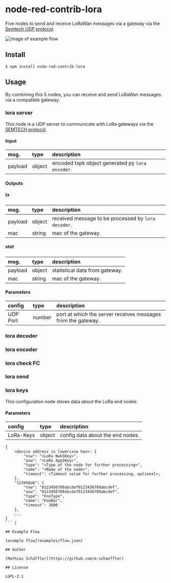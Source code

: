 # node-red-contrib-lora

Five nodes to send and receive LoRaWan messages via a gateway via the
[Semtech UDP protocol](https://github.com/Lora-net/packet_forwarder/blob/master/PROTOCOL.TXT).

![image of example flow](examples/flow.png)

## Install

```
$ npm install node-red-contrib-lora
```

## Usage

By combining this 5 nodes, you can receive and send LoRaWan messages via a compatible gateway.

### lora server

This node is a UDP server to communicate with LoRa gateways via the
[SEMTECH protocol](https://github.com/Lora-net/packet_forwarder/blob/master/PROTOCOL.TXT).

#### Input

|msg.    | type   | description                       |
|:-------|:-------|:----------------------------------|
|payload | object | encoded txpk object generated py `lora encoder`.|

#### Outputs

##### tx

|msg.    | type   | description                       |
|:-------|:-------|:----------------------------------|
|payload | object | received message to be processed by `lora decoder`.|
|mac     | string | mac of the gateway.               |

##### stat

|msg.    | type   | description                       |
|:-------|:-------|:----------------------------------|
|payload | object | statistical data from gateway.    |
|mac     | string | mac of the gateway.               |

#### Parameters

|config| type   | description                       |
|:-----|:-------|:----------------------------------|
|UDP Port | number | port at which the server receives messages from the gateway.|

### lora decoder

### lora encoder

### lora check FC

### lora send

### lora keys

This configuration node stores data about the LoRa end nodes.

#### Parameters

|config| type   | description                       |
|:-----|:-------|:----------------------------------|
|LoRa-Keys|object|config data about the end nodes.

```
{
    <device address in lowercase hex>: {
        "nsw": "<LoRa NwkSKey>",
        "asw": "<LoRa AppSKey>",
        "type": "<Type of the node for further processing>",
        "name": "<Name of the node>",
        "timeout": <Timeout value for further processing, optional>;
    },
    "123456ab": {
        "nsw": "0123456789abcdef0123456789abcdef",
        "asw": "0123456789abcdef0123456789abcdef",
        "type": "FooType",
        "name": "FooBar",
        "timeout": 3600
    },
    ...
}
``` |

## Example Flow

[example flow](examples/flow.json)

## Author

[Mathias Schäffler](https://github.com/m-schaeffler)

## License

LGPL-2.1
